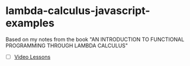 # lambda-calculus-javascript-examples
Based on my notes from the book "AN INTRODUCTION TO FUNCTIONAL PROGRAMMING THROUGH LAMBDA CALCULUS"

* [ ] [Video Lessons](https://duckduckgo.com/?q=CSE+340+11-23-15+Lecture%3A+%22Lambda+Calculus+&t=h_&ia=videos)
